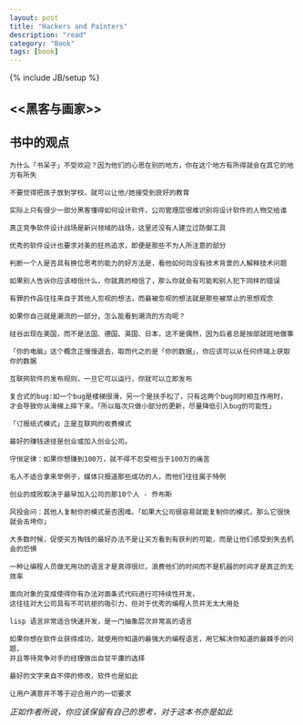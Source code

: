 ```yaml
---
layout: post
title: "Hackers and Painters"
description: "read"
category: "Book"
tags: [book]
---
```

{% include JB/setup %}

## <<黑客与画家>>

## 书中的观点

    为什么「书呆子」不受欢迎？因为他们的心思在别的地方，你在这个地方有所得就会在其它的地方有所失

    不要觉得把孩子放到学校，就可以让他/她接受到良好的教育

    实际上只有很少一部分黑客懂得如何设计软件，公司管理层很难识别将设计软件的人物交给谁

    真正竞争软件设计战场是新兴领域的战场，这里还没有人建立过防御工具

    优秀的软件设计也要求对美的狂热追求，即便是那些不为人所注意的部分

    判断一个人是否具有换位思考的能力的好方法是，看他如何向没有技术背景的人解释技术问题

    如果别人告诉你应该相信什么，你就真的相信了，那么你就会有可能和别人犯下同样的错误

    有罪的作品往往来自于其他人忽视的想法，而最被忽视的想法就是那些被禁止的思想观念

    如果你自己就是潮流的一部分，怎么能看到潮流的方向呢？

    硅谷出现在美国，而不是法国、德国、英国、日本，这不是偶然，因为后者总是按部就班地做事

    「你的电脑」这个概念正慢慢退去，取而代之的是「你的数据」，你应该可以从任何终端上获取你的数据

    互联网软件的发布规则，一旦它可以运行，你就可以立即发布

    复合式的bug:如一个bug是楼梯很滑，另一个是扶手松了，只有这两个bug同时相互作用时，
    才会导致你从滑梯上摔下来。「所以每次只做小部分的更新，尽量降低引入bug的可能性」

    「订报纸式模式」正是互联网的收费模式

    最好的赚钱途径是创业或加入创业公司。

    守恒定律：如果你想赚到100万，就不得不忍受相当于100万的痛苦

    名人不适合拿来举例子，媒体只报道那些成功的人，而他们往往属于特例

    创业的成败取决于最早加入公司的那10个人 - 乔布斯

    风投会问：其他人复制你的模式是否困难。「如果大公司很容易就能复制你的模式，那么它很快就会击垮你」

    大多数时候，促使买方掏钱的最好办法不是让买方看到有获利的可能，而是让他们感受到失去机会的恐惧

    一种让编程人员做无用功的语言才是真得很烂，浪费他们的时间而不是机器的时间才是真正的无效率

    面向对象的变成使得你有办法对面条式代码进行可持续性开发，
    这往往对大公司具有不可抗拒的吸引力，但对于优秀的编程人员并无太大用处

    lisp 语言非常适合快速开发，是一门抽象层次非常高的语言

    如果你想在软件业获得成功，就使用你知道的最强大的编程语言，用它解决你知道的最棘手的问题，
    并且等待竞争对手的经理做出自甘平庸的选择

    最好的文字来自不停的修改，软件也是如此

    让用户满意并不等于迎合用户的一切要求

*正如作者所说，你应该保留有自己的思考，对于这本书亦是如此*
